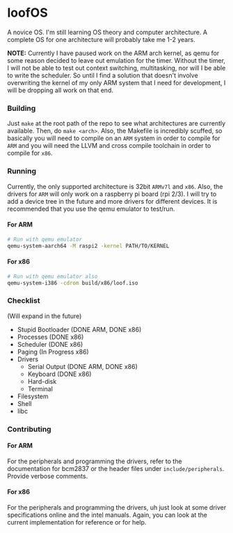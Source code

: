 # loofOS
A novice OS. I'm still learning OS theory and computer architecture. A complete OS for one architecture will probably take me 1-2 years.

**NOTE:** Currently I have paused work on the ARM arch kernel, as qemu for some reason decided to leave out emulation for the timer. Without the timer, I will not be able to test out context switching, multitasking, nor will I be able to write the scheduler. So until I find a solution that doesn't involve overwriting the kernel of my only ARM system that I need for development, I will be dropping all work on that end.

### Building
Just `make` at the root path of the repo to see what architectures are currently available. Then, do `make <arch>`. Also, the Makefile is incredibly scuffed, so basically you will need to compile on an `ARM` system in order to compile for `ARM` and you will need the LLVM and cross compile toolchain in order to compile for `x86`.

### Running
Currently, the only supported architecture is 32bit `ARMv7l` and `x86`. Also, the drivers for `ARM` will only work on a raspberry pi board (rpi 2/3). I will try to add a device tree in the future and more drivers for different devices. It is recommended that you use the qemu emulator to test/run.
#### For ARM
```sh
# Run with qemu emulator
qemu-system-aarch64 -M raspi2 -kernel PATH/TO/KERNEL
```
#### For x86
```sh
# Run with qemu emulator also
qemu-system-i386 -cdrom build/x86/loof.iso
```

### Checklist
(Will expand in the future)
- Stupid Bootloader (DONE ARM, DONE x86)
- Processes (DONE x86)
- Scheduler (DONE x86)
- Paging (In Progress x86)
- Drivers
	- Serial Output (DONE ARM, DONE x86)
	- Keyboard (DONE x86)
	- Hard-disk
	- Terminal
- Filesystem
- Shell
- libc

### Contributing
#### For ARM
For the peripherals and programming the drivers, refer to the documentation for bcm2837 or the header files under `include/peripherals`. Provide verbose comments.
#### For x86
For the peripherals and programming the drivers, uh just look at some driver specifications online and the intel manuals. Again, you can look at the current implementation for reference or for help.

